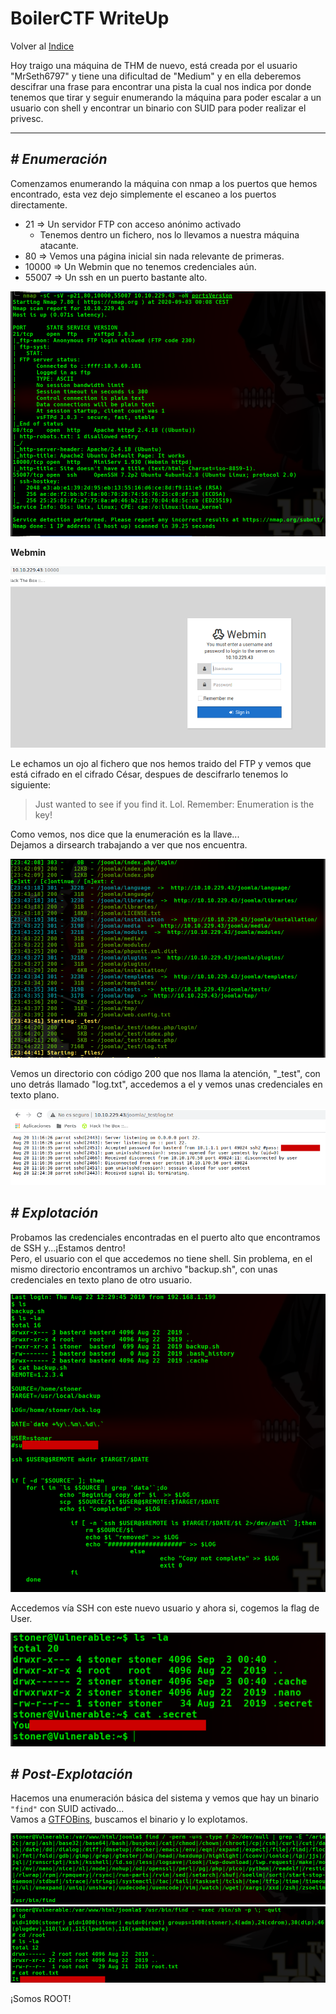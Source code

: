 # BoilerCTF WriteUp
Volver al [Indice](README.md)

Hoy traigo una máquina de THM de nuevo, está creada por el usuario "MrSeth6797" y tiene una dificultad de "Medium" y en ella deberemos descifrar una frase para encontrar una pista la cual nos indica por donde tenemos que tirar y seguir enumerando la máquina para poder escalar a un usuario con shell y encontrar un binario con SUID para poder realizar el privesc.

----------------------------------------------------------------------------------------------------------------------------------------------------------------------
## *# Enumeración*
Comenzamos enumerando la máquina con nmap a los puertos que hemos encontrado, esta vez dejo simplemente el escaneo a los puertos directamente.
* 21 => Un servidor FTP con acceso anónimo activado
  * Tenemos dentro un fichero, nos lo llevamos a nuestra máquina atacante.
* 80 => Vemos una página inicial sin nada relevante de primeras.
* 10000 => Un Webmin que no tenemos credenciales aún.
* 55007 => Un ssh en un puerto bastante alto.

![nmap](images/boilerCTF/nmap2.png)

**Webmin**

![webmin](images/boilerCTF/webmin.png)

Le echamos un ojo al fichero que nos hemos traido del FTP y vemos que está cifrado en el cifrado César, despues de descifrarlo tenemos lo siguiente:
>Just wanted to see if you find it. Lol. Remember: Enumeration is the key!

Como vemos, nos dice que la enumeración es la llave...  
Dejamos a dirsearch trabajando a ver que nos encuentra.

![dirsearch](images/boilerCTF/dirsearch.png)

Vemos un directorio con código 200 que nos llama la atención, "_test", con uno detrás llamado "log.txt", accedemos a el y vemos unas credenciales en texto plano.

![creds](images/boilerCTF/basterdCreds.png)

## *# Explotación*
Probamos las credenciales encontradas en el puerto alto que encontramos de SSH y...¡Estamos dentro!  
Pero, el usuario con el que accedemos no tiene shell. Sin problema, en el mismo directorio encontramos un archivo "backup.sh", con unas credenciales en texto plano de otro usuario.

![stonerPass](nmap/../images/boilerCTF/stonerPass.png)

Accedemos vía SSH con este nuevo usuario y ahora si, cogemos la flag de User.

![userFlag](nmap//../images/boilerCTF/userFlag.png)

## *# Post-Explotación*
Hacemos una enumeración básica del sistema y vemos que hay un binario ```"find"``` con SUID activado...  
Vamos a [GTFOBins](https://gtfobins.github.io/), buscamos el binario y lo explotamos.

![SUID](images/boilerCTF/SUIDfiles.png)
![rootFlag](images/boilerCTF/rootFlag.png)

¡Somos ROOT!
